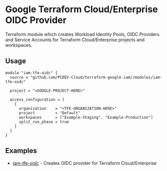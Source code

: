 # Google Terraform Cloud/Enterprise OIDC Provider

Terraform module which creates Workload Identity Pools, OIDC Providers and Service Accounts for Terraform Cloud/Enterprise projects and workspaces.

## Usage

```hcl
module "iam-tfe-oidc" {
  source = "github.com/PCDEV-Cloud/terraform-google-iam//modules/iam-tfe-oidc"

  project = "<GOOGLE-PROJECT-HERE>"

  access_configuration = [
    {
      organization    = "<TFE-ORGANIZATION-HERE>"
      project         = "Default"
      workspaces      = ["Example-Staging", "Example-Production"]
      split_run_phase = true
    }
  ]
}
```
## Examples

- [iam-tfe-oidc](https://github.com/PCDEV-Cloud/terraform-google-iam/tree/main/examples/iam-tfe-oidc) - Creates OIDC provider for Terraform Cloud/Enterprise
